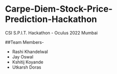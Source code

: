 # Carpe-Diem-Stock-Price-Prediction-Hackathon
CSI S.P.I.T. Hackathon - Oculus 2022 Mumbai

##Team Members-
- Rashi Khandelwal
- Jay Oswal
- Kshitij Koyande
- Utkarsh Doras
